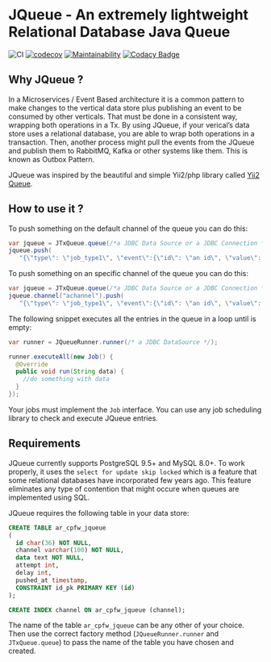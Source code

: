 # JQueue - An extremely lightweight Relational Database Java Queue

![CI](https://github.com/enriquemolinari/jqueue/actions/workflows/tests.yml/badge.svg) [![codecov](https://codecov.io/gh/enriquemolinari/jqueue/branch/main/graph/badge.svg?token=GXRDRAK5GH)](https://codecov.io/gh/enriquemolinari/jqueue) [![Maintainability](https://api.codeclimate.com/v1/badges/c5c3e4a53ba6faf2d9cc/maintainability)](https://codeclimate.com/github/enriquemolinari/jqueue/maintainability) [![Codacy Badge](https://app.codacy.com/project/badge/Grade/b53906357ca24c369a3d23cffbad231c)](https://www.codacy.com/gh/enriquemolinari/jqueue/dashboard?utm_source=github.com&amp;utm_medium=referral&amp;utm_content=enriquemolinari/jqueue&amp;utm_campaign=Badge_Grade)

## Why JQueue ?

In a Microservices / Event Based architecture it is a common pattern to make changes to the vertical data store plus publishing an event to be consumed by other verticals. That must be done in a consistent way, wrapping both operations in a Tx. By using JQueue, if your verical’s data store uses a relational database, you are able to wrap both operations in a transaction. Then, another process might pull the events from the JQueue and publish them to RabbitMQ, Kafka or other systems like them. This is known as Outbox Pattern. 

JQueue was inspired by the beautiful and simple Yii2/php library called [Yii2 Queue](https://github.com/yiisoft/yii2-queue/).

## How to use it ?

To push something on the default channel of the queue you can do this:

```java
var jqueue = JTxQueue.queue(/*a JDBC Data Source or a JDBC Connection */);
jqueue.push(
   "{\"type\": \"job_type1\", \"event\":{\"id\": \"an id\", \"value\": \"\" }}");
```

To push something on an specific channel of the queue you can do this:

```java
var jqueue = JTxQueue.queue(/*a JDBC Data Source or a JDBC Connection */);
jqueue.channel("achannel").push(
   "{\"type\": \"job_type1\", \"event\":{\"id\": \"an id\", \"value\": \"\" }}");
```

The following snippet executes all the entries in the queue in a loop until is empty:

```java
var runner = JQueueRunner.runner(/* a JDBC DataSource */);

runner.executeAll(new Job() {
  @Override
  public void run(String data) {
	//do something with data
  }
});
```

Your jobs must implement the `Job` interface. You can use any job scheduling library to check and execute JQueue entries.

## Requirements

JQueue currently supports PostgreSQL 9.5+ and MySQL 8.0+. To work properly, it uses the `select for update skip locked` which is a feature that some relational databases have incorporated few years ago. This feature eliminates any type of contention that might occure when queues are implemented using SQL.

JQueue requires the following table in your data store:

```sql
CREATE TABLE ar_cpfw_jqueue
( 
  id char(36) NOT NULL,
  channel varchar(100) NOT NULL,
  data text NOT NULL,
  attempt int,
  delay int,
  pushed_at timestamp,
  CONSTRAINT id_pk PRIMARY KEY (id)
);

CREATE INDEX channel ON ar_cpfw_jqueue (channel); 
```

The name of the table `ar_cpfw_jqueue` can be any other of your choice. Then use the correct factory method (`JQueueRunner.runner` and `JTxQueue.queue`) to pass the name of the table you have chosen and created.  
